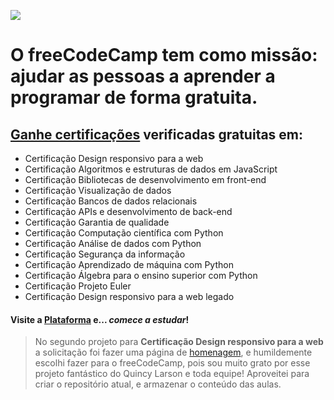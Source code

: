 ![](https://cdn.freecodecamp.org/platform/universal/fcc_primary.svg)

# O freeCodeCamp tem como missão: ajudar as pessoas a aprender a programar de forma gratuita.
 
## [Ganhe certificações](https://freecodecamp.org) verificadas gratuitas em:
* Certificação Design responsivo para a web
* Certificação Algoritmos e estruturas de dados em JavaScript
* Certificação Bibliotecas de desenvolvimento em front-end
* Certificação Visualização de dados
* Certificação Bancos de dados relacionais
* Certificação APIs e desenvolvimento de back-end
* Certificação Garantia de qualidade
* Certificação Computação científica com Python
* Certificação Análise de dados com Python
* Certificação Segurança da informação
* Certificação Aprendizado de máquina com Python
* Certificação Álgebra para o ensino superior com Python
* Certificação Projeto Euler
* Certificação Design responsivo para a web legado

#### Visite a [Plataforma](https://freecodecamp.org/) e... *comece a estudar*!

> No segundo projeto para **Certificação Design responsivo para a web** a solicitação foi fazer uma página de [homenagem](mlsfront.github.io/freeCodeCamp), e humildemente escolhi fazer para o freeCodeCamp, pois sou muito grato por esse projeto fantástico do Quincy Larson e toda equipe!
> Aproveitei para criar o repositório atual, e armazenar o conteúdo das aulas.
